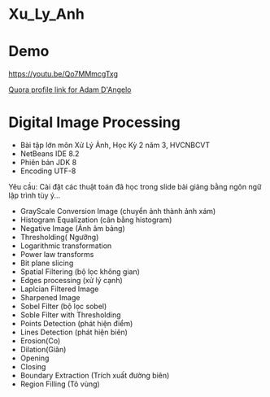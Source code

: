# Xu_Ly_Anh
# Demo
https://youtu.be/Qo7MMmcgTxg

<a href="http://www.quora.com/Adam-DAngelo">Quora profile link for Adam D'Angelo</a>
# Digital Image Processing
* Bài tập lớn môn Xử Lý Ảnh, Học Kỳ 2 năm 3, HVCNBCVT 
* NetBeans IDE 8.2
* Phiên bản JDK 8
* Encoding UTF-8

Yêu cầu: Cài đặt các thuật toán đã học trong slide bài giảng bằng ngôn ngữ lập trình tùy ý... 

 - GrayScale Conversion Image (chuyển ảnh thành ảnh xám)
 - Histogram Equalization (cân bằng histogram)
 - Negative Image (Ảnh âm bảng)
 - Thresholding( Ngưỡng)
 - Logarithmic transformation 
 - Power law transforms
 - Bit plane slicing
 - Spatial Filtering (bộ lọc không gian)
 - Edges processing (xử lý cạnh)
 - Laplcian Filtered Image
 - Sharpened Image
 - Sobel Filter (bộ lọc sobel)
 - Soble Filter with Thresholding
 - Points Detection (phát hiện điểm)
 - Lines Detection (phát hiện biên)
 - Erosion(Co)
 - Dilation(Giãn)
 - Opening
 - Closing
 - Boundary Extraction  (Trích xuất đường biên)
 - Region Filling (Tô vùng)
 
